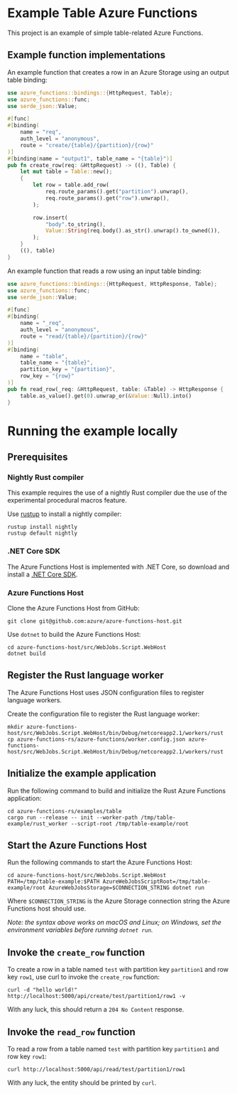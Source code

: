 # Example Table Azure Functions

This project is an example of simple table-related Azure Functions.

## Example function implementations

An example function that creates a row in an Azure Storage using an output table binding:

```rust
use azure_functions::bindings::{HttpRequest, Table};
use azure_functions::func;
use serde_json::Value;

#[func]
#[binding(
    name = "req",
    auth_level = "anonymous",
    route = "create/{table}/{partition}/{row}"
)]
#[binding(name = "output1", table_name = "{table}")]
pub fn create_row(req: &HttpRequest) -> ((), Table) {
    let mut table = Table::new();
    {
        let row = table.add_row(
            req.route_params().get("partition").unwrap(),
            req.route_params().get("row").unwrap(),
        );

        row.insert(
            "body".to_string(),
            Value::String(req.body().as_str().unwrap().to_owned()),
        );
    }
    ((), table)
}
```

An example function that reads a row using an input table binding:

```rust
use azure_functions::bindings::{HttpRequest, HttpResponse, Table};
use azure_functions::func;
use serde_json::Value;

#[func]
#[binding(
    name = "_req",
    auth_level = "anonymous",
    route = "read/{table}/{partition}/{row}"
)]
#[binding(
    name = "table",
    table_name = "{table}",
    partition_key = "{partition}",
    row_key = "{row}"
)]
pub fn read_row(_req: &HttpRequest, table: &Table) -> HttpResponse {
    table.as_value().get(0).unwrap_or(&Value::Null).into()
}
```

# Running the example locally

## Prerequisites

### Nightly Rust compiler

This example requires the use of a nightly Rust compiler due the use of the experimental procedural macros feature.

Use [rustup](https://github.com/rust-lang-nursery/rustup.rs) to install a nightly compiler:

```
rustup install nightly
rustup default nightly
```

### .NET Core SDK

The Azure Functions Host is implemented with .NET Core, so download and install a [.NET Core SDK](https://www.microsoft.com/net/download).

### Azure Functions Host

Clone the Azure Functions Host from GitHub:

```
git clone git@github.com:azure/azure-functions-host.git
```

Use `dotnet` to build the Azure Functions Host:

```
cd azure-functions-host/src/WebJobs.Script.WebHost
dotnet build
```

## Register the Rust language worker

The Azure Functions Host uses JSON configuration files to register language workers.

Create the configuration file to register the Rust language worker:

```
mkdir azure-functions-host/src/WebJobs.Script.WebHost/bin/Debug/netcoreapp2.1/workers/rust
cp azure-functions-rs/azure-functions/worker.config.json azure-functions-host/src/WebJobs.Script.WebHost/bin/Debug/netcoreapp2.1/workers/rust
```

## Initialize the example application

Run the following command to build and initialize the Rust Azure Functions application:

```
cd azure-functions-rs/examples/table
cargo run --release -- init --worker-path /tmp/table-example/rust_worker --script-root /tmp/table-example/root
```

## Start the Azure Functions Host

Run the following commands to start the Azure Functions Host:

```
cd azure-functions-host/src/WebJobs.Script.WebHost
PATH=/tmp/table-example:$PATH AzureWebJobsScriptRoot=/tmp/table-example/root AzureWebJobsStorage=$CONNECTION_STRING dotnet run
```

Where `$CONNECTION_STRING` is the Azure Storage connection string the Azure Functions host should use.

_Note: the syntax above works on macOS and Linux; on Windows, set the environment variables before running `dotnet run`._

## Invoke the `create_row` function

To create a row in a table named `test` with partition key `partition1` and row key `row1`,
use curl to invoke the `create_row` function:

```
curl -d "hello world!" http://localhost:5000/api/create/test/partition1/row1 -v
```

With any luck, this should return a `204 No Content` response.

## Invoke the `read_row` function

To read a row from a table named `test` with partition key `partition1` and row key `row1`:

```
curl http://localhost:5000/api/read/test/partition1/row1
```

With any luck, the entity should be printed by `curl`.
